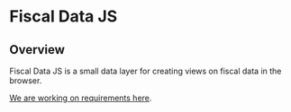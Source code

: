 # Fiscal Data JS

## Overview

Fiscal Data JS is a small data layer for creating views on fiscal data in the browser.

[We are working on requirements here](https://github.com/openspending/fiscal-data-js/blob/feature/requirements/REQUIREMENTS.md).
